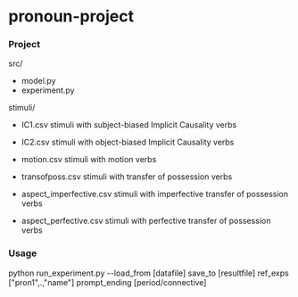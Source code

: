 # pronoun-project

### Project
src/
- model.py
- experiment.py

stimuli/
- IC1.csv 
stimuli with subject-biased Implicit Causality verbs

- IC2.csv 
stimuli with object-biased Implicit Causality verbs

- motion.csv 
stimuli with motion verbs

- transofposs.csv
stimuli with transfer of possession verbs 

- aspect_imperfective.csv
stimuli with imperfective transfer of possession verbs

- aspect_perfective.csv
stimuli with perfective transfer of possession verbs


### Usage
python run_experiment.py --load_from [datafile] save_to [resultfile] ref_exps ["pron1",.,"name"] prompt_ending [period/connective]

